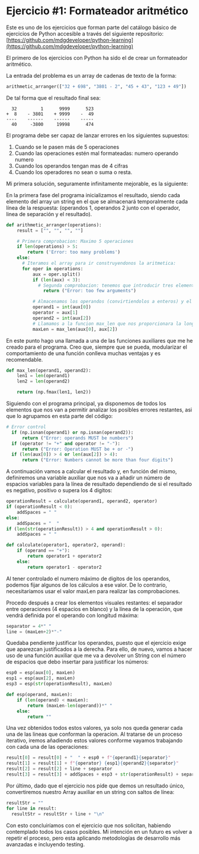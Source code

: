 # Ejercicio #1: Formateador aritmético 

Este es uno de los ejercicios que forman parte del catálogo básico de ejercicios de Python accesible a través del siguiente repositorio: [https://github.com/mdgdeveloper/python-learning](https://github.com/mdgdeveloper/python-learning)

El primero de los ejercicios con Python ha sido el de crear un formateador aritmético.

La entrada del problema es un array de cadenas de texto de la forma:
```python
arithmetic_arranger(["32 + 698", "3801 - 2", "45 + 43", "123 + 49"])
```

De tal forma que el resultado final sea: 

```
  32         1      9999      523
+  8    - 3801    + 9999    -  49
----    ------    ------    -----
  40     -3800     19998      474

```

El programa debe ser capaz de lanzar errores en los siguientes supuestos:
1. Cuando se le pasen más de 5 operaciones
2. Cuando las operaciones estén mal formateadas: numero operando numero 
3. Cuando los operandos tengan mas de 4 cifras 
4. Cuando los operadores no sean o suma o resta.

Mi primera solución, seguramente infinitamente mejorable, es la siguiente:

En la primera fase del programa inicializamos el resultado, siendo cada elemento del array un string en el que se almacenará temporalmente cada línea de la respuesta: (operandos 1, operandos 2 junto con el operador, linea de separación y el resultado).
```python
def arithmetic_arranger(operations):
    result = ["", "", "", ""]

    # Primera comprobacion: Maximo 5 operaciones
    if len(operations) > 5:
        return ('Error: too many problems')
    else:
      # Iteramos el array para ir construyendonos la aritmetica:
      for oper in operations:
          aux = oper.split()
          if (len(aux) < 3):
            # Segunda comprobacion: tenemos que introducir tres elementos: 2 operandos y 1 operador
              return ("Error: too few arguments")

          # Almacenamos los operandos (convirtiendolos a enteros) y el operador.
          operand1 = int(aux[0])
          operator = aux[1]
          operand2 = int(aux[2])
          # Llamamos a la funcion max_len que nos proporcionara la longitud maxima de los dos operandos
          maxLen = max_len(aux[0], aux[2])      
```

En este punto hago una llamada a una de las funciones auxiliares que me he creado para el programa. Creo que, siempre que se pueda, modularizar el comportamiento de una función conlleva muchas ventajas y es recomendable.

```python
def max_len(operand1, operand2):
    len1 = len(operand1)
    len2 = len(operand2)

    return (np.fmax(len1, len2))
```

Siguiendo con el programa principal, ya disponemos de todos los elementos que nos van a permitir analizar los posibles errores restantes, asi que lo agrupamos en esta parte del código:
```python
# Error control
  if (np.isnan(operand1) or np.isnan(operand2)):
      return ("Error: operands MUST be numbers")
  if (operator != "+" and operator != "-"):
      return ("Error: Operation MUST be + or -")
  if (len(aux[0]) > 4 or len(aux[2]) > 4):
      return ("Error: Numbers cannot be more than four digits")
```

A continuación vamos a calcular el resultado y, en función del mismo, definiremos una variable auxiliar que nos va a añadir un número de espacios variables para la línea de resultado dependiendo de si el resultado es negativo, positivo o supera los 4 digitos:

```python
operationResult = calculate(operand1, operand2, operator)
if (operationResult < 0):
    addSpaces = " "
else:
    addSpaces = "  "
if (len(str(operationResult)) > 4 and operationResult > 0):
    addSpaces = " "
```

```python
def calculate(operator1, operator2, operand):
    if (operand == "+"):
        return operator1 + operator2
    else:
        return operator1 - operator2
```

Al tener controlado el numero máximo de digitos de los operandos, podemos fijar algunos de los cálculos a ese valor. De lo contrario, necesitaríamos usar el valor maxLen para realizar las comprobaciones. 

Procedo después a crear los elementos visuales restantes: el separador entre operaciones (4 espacios en blanco) y la línea de la operación, que vendrá definida por el operando con longitud máxima:

```python
separator = 4*" "
line = (maxLen+2)*"-"
```

Quedaba pendiente justificar los operandos, puesto que el ejercicio exige que aparezcan justificados a la derecha. Para ello, de nuevo, vamos a hacer uso de una función auxiliar que me va a devolver un String con el número de espacios que debo insertar para justificar los números:

```python
esp0 = esp(aux[0], maxLen)
esp1 = esp(aux[2], maxLen)
esp3 = esp(str(operationResult), maxLen)
```

```python
def esp(operand, maxLen):
    if (len(operand) < maxLen):
        return (maxLen-len(operand))*" "
    else:
        return ""
```

Una vez obtenidos todos estos valores, ya solo nos queda generar cada una de las lineas que conforman la operacion. Al tratarse de un proceso iterativo, iremos añadiendo estos valores conforme vayamos trabajando con cada una de las operaciones:

```python
result[0] = result[0] + "  " + esp0 + f"{operand1}{separator}"
result[1] = result[1] + f"{operator} {esp1}{operand2}{separator}"
result[2] = result[2] + line + separator
result[3] = result[3] + addSpaces + esp3 + str(operationResult) + separator
```

Por último, dado que el ejercicio nos pide que demos un resultado único, convertiremos nuestro Array auxiliar en un string con saltos de línea:

```python
resultStr = ""
for line in result:
  resultStr = resultStr + line + "\n"
```

Con esto concluiríamos con el ejercicio que nos solicitan, habiendo contemplado todos los casos posibles. Mi intención en un futuro es volver a repetir el proceso, pero esta aplicando metodologías de desarrollo más avanzadas e incluyendo testing. 